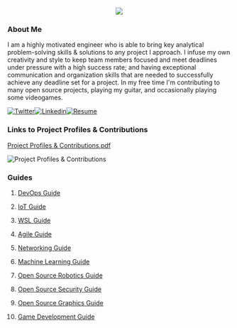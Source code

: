 <h1 align="center">
 <img src="https://user-images.githubusercontent.com/45159366/81243342-6c350f00-8fc4-11ea-9037-9cbe0f7bf3ff.png">
</h1>

### About Me
I am a highly motivated engineer who is able to bring key analytical problem-solving skills & solutions to any project I approach. I infuse my own creativity and style to keep team members focused and meet deadlines under pressure with a high success rate; and having exceptional communication and organization skills that are needed to successfully achieve any deadline set for a project. In my free time I'm contributing to many open source projects, playing my guitar, and occasionally playing some videogames.

[![Twitter](https://user-images.githubusercontent.com/45159366/85327986-bdba3000-b484-11ea-87f0-20be14e54852.png)](https://twitter.com/Miker256)[![Linkedin](https://user-images.githubusercontent.com/45159366/85327989-beeb5d00-b484-11ea-9996-d6042a365e34.png)](https://www.linkedin.com/in/michael-royal-b923b4134/)[![Resume](https://user-images.githubusercontent.com/45159366/85609897-5e3a5c80-b60b-11ea-94d4-751c7385e80a.png)](https://github.com/mikeroyal/mikeroyal.github.io/files/4822457/Michael_R_Resume.pdf)

### Links to Project Profiles & Contributions

[Project Profiles & Contributions.pdf](https://github.com/mikeroyal/mikeroyal.github.io/files/4848225/Links.to.Project.Contributions.pdf)

![Project Profiles & Contributions](https://user-images.githubusercontent.com/45159366/86059817-61bd5180-ba18-11ea-866b-898fbaed8c38.png)

### Guides

1. [DevOps Guide](https://salsa.debian.org/mikeroyal-guest/devops)

2. [IoT Guide](https://github.com/mikeroyal/IoT-Guide)

3. [WSL Guide](https://github.com/mikeroyal/WSL-Guide)

4. [Agile Guide](https://github.com/mikeroyal/Agile-Guide)

5. [Networking Guide](https://github.com/mikeroyal/Networking-Guide)

6. [Machine Learning Guide](https://gitlab.com/maos20008/intro-to-machine-learning)

7. [Open Source Robotics Guide](https://invent.kde.org/mikeroyal/robotics)

8. [Open Source Security Guide](https://salsa.debian.org/mikeroyal-guest/open-source-security-guide)

9. [Open Source Graphics Guide](https://gitlab.com/maos20008/open-source-3d-modeling-guide)

10. [Game Development Guide](https://github.com/mikeroyal/Game-Development-Guide)

